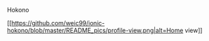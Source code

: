 Hokono

[[https://github.com/weic99/ionic-hokono/blob/master/README_pics/profile-view.png|alt=Home view]]
